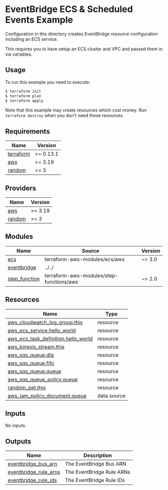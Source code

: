 # EventBridge ECS & Scheduled Events Example

Configuration in this directory creates EventBridge resource configuration including an ECS service.

This requires you to have setup an ECS cluster and VPC and passed them in via variables.

## Usage

To run this example you need to execute:

```bash
$ terraform init
$ terraform plan
$ terraform apply
```

Note that this example may create resources which cost money. Run `terraform destroy` when you don't need these resources.

<!-- BEGINNING OF PRE-COMMIT-TERRAFORM DOCS HOOK -->
## Requirements

| Name | Version |
|------|---------|
| <a name="requirement_terraform"></a> [terraform](#requirement\_terraform) | >= 0.13.1 |
| <a name="requirement_aws"></a> [aws](#requirement\_aws) | >= 3.19 |
| <a name="requirement_random"></a> [random](#requirement\_random) | >= 3 |

## Providers

| Name | Version |
|------|---------|
| <a name="provider_aws"></a> [aws](#provider\_aws) | >= 3.19 |
| <a name="provider_random"></a> [random](#provider\_random) | >= 3 |

## Modules

| Name | Source | Version |
|------|--------|---------|
| <a name="module_ecs"></a> [ecs](#module\_ecs) | terraform-aws-modules/ecs/aws | ~> 3.0 |
| <a name="module_eventbridge"></a> [eventbridge](#module\_eventbridge) | ../../ |  |
| <a name="module_step_function"></a> [step\_function](#module\_step\_function) | terraform-aws-modules/step-functions/aws | ~> 2.0 |

## Resources

| Name | Type |
|------|------|
| [aws_cloudwatch_log_group.this](https://registry.terraform.io/providers/hashicorp/aws/latest/docs/resources/cloudwatch_log_group) | resource |
| [aws_ecs_service.hello_world](https://registry.terraform.io/providers/hashicorp/aws/latest/docs/resources/ecs_service) | resource |
| [aws_ecs_task_definition.hello_world](https://registry.terraform.io/providers/hashicorp/aws/latest/docs/resources/ecs_task_definition) | resource |
| [aws_kinesis_stream.this](https://registry.terraform.io/providers/hashicorp/aws/latest/docs/resources/kinesis_stream) | resource |
| [aws_sqs_queue.dlq](https://registry.terraform.io/providers/hashicorp/aws/latest/docs/resources/sqs_queue) | resource |
| [aws_sqs_queue.fifo](https://registry.terraform.io/providers/hashicorp/aws/latest/docs/resources/sqs_queue) | resource |
| [aws_sqs_queue.queue](https://registry.terraform.io/providers/hashicorp/aws/latest/docs/resources/sqs_queue) | resource |
| [aws_sqs_queue_policy.queue](https://registry.terraform.io/providers/hashicorp/aws/latest/docs/resources/sqs_queue_policy) | resource |
| [random_pet.this](https://registry.terraform.io/providers/hashicorp/random/latest/docs/resources/pet) | resource |
| [aws_iam_policy_document.queue](https://registry.terraform.io/providers/hashicorp/aws/latest/docs/data-sources/iam_policy_document) | data source |

## Inputs

No inputs.

## Outputs

| Name | Description |
|------|-------------|
| <a name="output_eventbridge_bus_arn"></a> [eventbridge\_bus\_arn](#output\_eventbridge\_bus\_arn) | The EventBridge Bus ARN |
| <a name="output_eventbridge_rule_arns"></a> [eventbridge\_rule\_arns](#output\_eventbridge\_rule\_arns) | The EventBridge Rule ARNs |
| <a name="output_eventbridge_rule_ids"></a> [eventbridge\_rule\_ids](#output\_eventbridge\_rule\_ids) | The EventBridge Rule IDs |
<!-- END OF PRE-COMMIT-TERRAFORM DOCS HOOK -->
